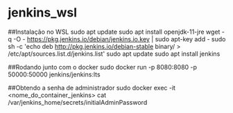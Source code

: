 # jenkins_wsl

##Instalação no WSL
sudo apt update
sudo apt install openjdk-11-jre
wget -q -O - https://pkg.jenkins.io/debian/jenkins.io.key | sudo apt-key add -
sudo sh -c 'echo deb http://pkg.jenkins.io/debian-stable binary/ > /etc/apt/sources.list.d/jenkins.list'
sudo apt update
sudo apt install jenkins


##Rodando junto com o docker
sudo docker run -p 8080:8080 -p 50000:50000 jenkins/jenkins:lts

##Obtendo a senha de administrador
sudo docker exec -it <nome_do_container_jenkins> cat /var/jenkins_home/secrets/initialAdminPassword
